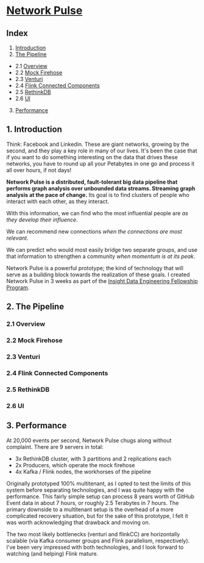 # [Network Pulse][demo]

## Index

1. [Introduction](README.md#1-introduction)
2. [The Pipeline](README.md#2-the-pipeline)
 * 2.1 [Overview](README.md#21-overview)
 * 2.2 [Mock Firehose](README.md#22-mock-firehose)
 * 2.3 [Venturi](README.md#23-venturi)
 * 2.4 [Flink Connected Components](README.md#24-flink-connected-components)
 * 2.5 [RethinkDB](README.md#25-rethinkdb)
 * 2.6 [UI](README.md#26-ui)
3. [Performance](README.md#3-performance)




## 1. Introduction

Think: Facebook and Linkedin. These are giant networks, growing by the
second, and they play a key role in many of our lives. It's been the
case that if you want to do something interesting on the data that
drives these networks, you have to round up all your Petabytes in one
go and process it all over hours, if not days!

**Network Pulse is a distributed, fault-tolerant big data pipeline
that performs graph analysis over unbounded data streams. Streaming
graph analysis at the pace of change.** Its goal is to find clusters
of people who interact with each other, as they interact.

With this information, we can find who the most influential people are
*as they develop their influence*.

We can recommend new connections *when the connections are most
relevant*.

We can predict who would most easily bridge two separate groups, and
use that information to strengthen a community *when momentum is at its
peak*.

Network Pulse is a powerful prototype; the kind of technology that
will serve as a building block towards the realization of these
goals. I created Network Pulse in 3 weeks as part of the [Insight Data
Engineering Fellowship Program][InsightDE].



## 2. The Pipeline

### 2.1 Overview

### 2.2 Mock Firehose

### 2.3 Venturi

### 2.4 Flink Connected Components

### 2.5 RethinkDB

### 2.6 UI




## 3. Performance

At 20,000 events per second, Network Pulse chugs along without
complaint. There are 9 servers in total:

 * 3x RethinkDB cluster, with 3 partitions and 2 replications each
 * 2x Producers, which operate the mock firehose
 * 4x Kafka / Flink nodes, the workhorses of the pipeline

Originally prototyped 100% multitenant, as I opted to test the limits
of this system before separating technologies, and I was quite happy
with the performance. This fairly simple setup can process 8 years
worth of GitHub Event data in about 7 hours, or roughly 2.5 Terabytes
in 7 hours. The primary downside to a multitenant setup is the
overhead of a more complicated recovery situation, but for the sake of
this prototype, I felt it was worth acknowledging that drawback and
moving on.

The two most likely bottlenecks (venturi and flinkCC) are horizontally
scalable (via Kafka consumer groups and Flink parallelism,
respectively). I've been very impressed with both technologies, and I
look forward to watching (and helping) Flink mature.



[demo]: https://drfloob.com/pulse
[slides]: https://drfloob.com/pulse/slides
[InsightDE]: http://insightdataengineering.com/
